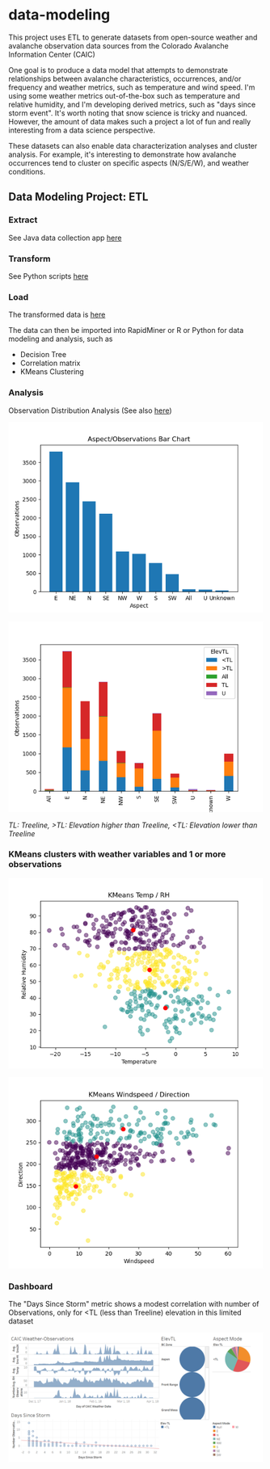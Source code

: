 # data-modeling

This project uses ETL to generate datasets from open-source weather and avalanche observation data sources from the Colorado Avalanche Information Center (CAIC)

One goal is to produce a data model that attempts to demonstrate relationships between avalanche characteristics, occurrences, and/or frequency and weather metrics, such as temperature and wind speed. I'm using some weather metrics out-of-the-box such as temperature and relative humidity, and I'm developing derived metrics, such as "days since storm event". It's worth noting that snow science is tricky and nuanced. However, the amount of data makes such a project a lot of fun and really interesting from a data science perspective. 

These datasets can also enable data characterization analyses and cluster analysis. For example, it's interesting to demonstrate how avalanche occurrences tend to cluster on specific aspects (N/S/E/W), and weather conditions. 

## Data Modeling Project: ETL

### Extract

See Java data collection app <a href = "https://github.com/dsergio/data-modeling/tree/master/datamodeling">here</a>

### Transform

See Python scripts <a href = "https://github.com/dsergio/data-modeling/tree/master/python">here</a>

### Load

The transformed data is <a href = "https://github.com/dsergio/data-modeling/tree/master/transform/stage6">here</a>

The data can then be imported into RapidMiner or R or Python for data modeling and analysis, such as
* Decision Tree
* Correlation matrix
* KMeans Clustering  

### Analysis

Observation Distribution Analysis (See also <a href = "https://github.com/dsergio/data-modeling/tree/master/python/plots">here</a>)

![](https://github.com/dsergio/data-modeling/blob/master/python/plots/aspect.png?raw=true)

![](https://github.com/dsergio/data-modeling/blob/master/python/plots/aspect_elev.png?raw=true)

<i>TL: Treeline, >TL: Elevation higher than Treeline, <TL: Elevation lower than Treeline</i>

### KMeans clusters with weather variables and 1 or more observations

![](https://github.com/dsergio/data-modeling/blob/master/python/plots/kmeansTempRH.png?raw=true)

![](https://github.com/dsergio/data-modeling/blob/master/python/plots/kmeansWindspeedDir.png?raw=true)

### Dashboard

The "Days Since Storm" metric shows a modest correlation with number of Observations, only for <TL (less than Treeline) elevation in this limited dataset

![](https://github.com/dsergio/data-modeling/blob/master/CAICDashboard.png?raw=true)